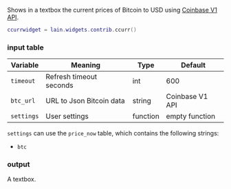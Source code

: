 Shows in a textbox the current prices of Bitcoin to USD using [Coinbase V1 API](https://developers.coinbase.com/api/v1).

```lua
ccurrwidget = lain.widgets.contrib.ccurr()
```

### input table

Variable | Meaning | Type | Default
--- | --- | --- | ---
`timeout` | Refresh timeout seconds | int | 600
`btc_url` | URL to Json Bitcoin data | string | Coinbase V1 API
`settings` | User settings | function | empty function

`settings` can use the `price_now` table, which contains the following strings:

- `btc`

### output

A textbox.